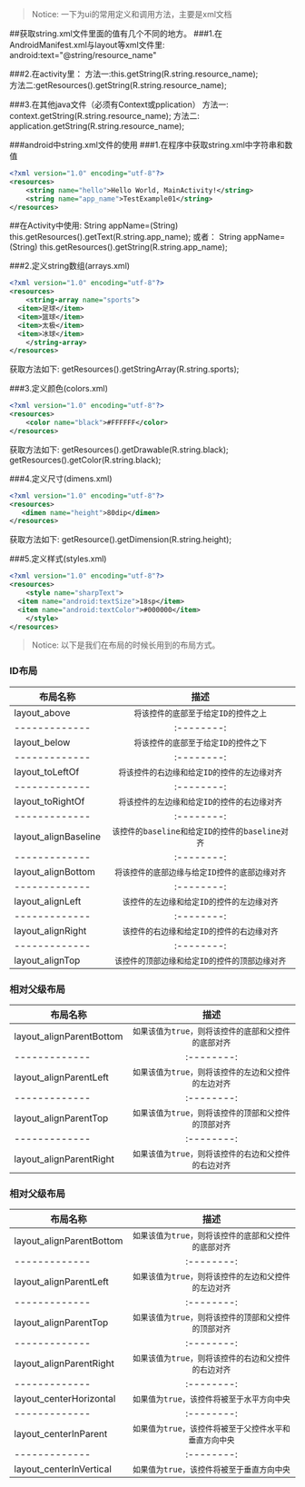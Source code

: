 > Notice: 一下为ui的常用定义和调用方法，主要是xml文档


##获取string.xml文件里面的值有几个不同的地方。
###1.在AndroidManifest.xml与layout等xml文件里:
android:text="@string/resource_name" 
  
###2.在activity里：
方法一:this.getString(R.string.resource_name);  
方法二:getResources().getString(R.string.resource_name); 
 
###3.在其他java文件（必须有Context或pplication）
方法一: context.getString(R.string.resource_name); 
方法二: application.getString(R.string.resource_name);  


###android中string.xml文件的使用
###1.在程序中获取string.xml中字符串和数值

```xml
<?xml version="1.0" encoding="utf-8"?>
<resources>
    <string name="hello">Hello World, MainActivity!</string>
    <string name="app_name">TestExample01</string>
</resources>
```

##在Activity中使用:
String appName=(String) this.getResources().getText(R.string.app_name);
或者：
String appName=(String) this.getResources().getString(R.string.app_name);

###2.定义string数组(arrays.xml)
```xml
<?xml version="1.0" encoding="utf-8"?>
<resources>
    <string-array name="sports">
  <item>足球</item>
  <item>篮球</item>
  <item>太极</item>
  <item>冰球</item>
    </string-array>
</resources>
```
获取方法如下:
getResources().getStringArray(R.string.sports);


###3.定义颜色(colors.xml)
```xml
<?xml version="1.0" encoding="utf-8"?>
<resources>
    <color name="black">#FFFFFF</color>
</resources>
```

获取方法如下:
getResources().getDrawable(R.string.black);
getResources().getColor(R.string.black);


###4.定义尺寸(dimens.xml)
```xml
<?xml version="1.0" encoding="utf-8"?>
<resources>
   <dimen name="height">80dip</dimen>
</resources>
```
获取方法如下:
getResource().getDimension(R.string.height);


###5.定义样式(styles.xml)
```xml
<?xml version="1.0" encoding="utf-8"?>
<resources>
    <style name="sharpText">
  <item name="android:textSize">18sp</item>
  <item name="android:textColor">#000000</item>
    </style>
</resources>
```


> Notice: 以下是我们在布局的时候长用到的布局方式。

### ID布局 ###

| 布局名称        | 描述 | 
| ------------- |:--------:| 
| layout_above     | `将该控件的底部至于给定ID的控件之上` | 
| ------------- |:--------:| 
| layout_below     | `将该控件的底部至于给定ID的控件之下` | 
| ------------- |:--------:| 
| layout_toLeftOf     | `将该控件的右边缘和给定ID的控件的左边缘对齐` | 
| ------------- |:--------:| 
| layout_toRightOf     | `将该控件的左边缘和给定ID的控件的右边缘对齐` | 
| ------------- |:--------:| 
| layout_alignBaseline     | `该控件的baseline和给定ID的控件的baseline对齐` | 
| ------------- |:--------:| 
| layout_alignBottom     | `将该控件的底部边缘与给定ID控件的底部边缘对齐` | 
| ------------- |:--------:| 
| layout_alignLeft     | `该控件的左边缘和给定ID的控件的左边缘对齐` | 
| ------------- |:--------:| 
| layout_alignRight     | `该控件的右边缘和给定ID的控件的右边缘对齐` | 
| ------------- |:--------:| 
| layout_alignTop     | `该控件的顶部边缘和给定ID的控件的顶部边缘对齐` | 
 

 ### 相对父级布局 ###

| 布局名称        | 描述 | 
| ------------- |:--------:| 
| layout_alignParentBottom     | `如果该值为true，则将该控件的底部和父控件的底部对齐` | 
| ------------- |:--------:| 
| layout_alignParentLeft     | `如果该值为true，则将该控件的左边和父控件的左边对齐` | 
| ------------- |:--------:| 
| layout_alignParentTop     | `如果该值为true，则将该控件的顶部和父控件的顶部对齐` | 
| ------------- |:--------:| 
| layout_alignParentRight     | `如果该值为true，则将该控件的右边和父控件的右边对齐` | 
 

  ### 相对父级布局 ###

| 布局名称        | 描述 | 
| ------------- |:--------:| 
| layout_alignParentBottom     | `如果该值为true，则将该控件的底部和父控件的底部对齐` | 
| ------------- |:--------:| 
| layout_alignParentLeft     | `如果该值为true，则将该控件的左边和父控件的左边对齐` | 
| ------------- |:--------:| 
| layout_alignParentTop     | `如果该值为true，则将该控件的顶部和父控件的顶部对齐` | 
| ------------- |:--------:| 
| layout_alignParentRight     | `如果该值为true，则将该控件的右边和父控件的右边对齐` | 
| ------------- |:--------:| 
| layout_centerHorizontal     | `如果值为true，该控件将被至于水平方向中央` | 
| ------------- |:--------:| 
| layout_centerInParent     | `如果值为true，该控件将被至于父控件水平和垂直方向中央` | 
| ------------- |:--------:| 
| layout_centerInVertical     | `如果值为true，该控件将被至于垂直方向中央` | 


 
 
 
 

 
 
 
 

 
 
 